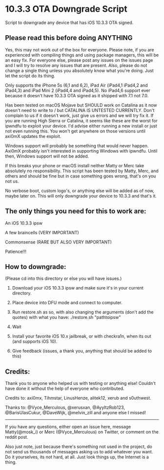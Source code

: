 # 10.3.3 OTA Downgrade Script
Script to downgrade any device that has iOS 10.3.3 OTA signed.
 
Please read this before doing ANYTHING
-------------------------------------------

Yes, this may not work out of the box for everyone. Please note, if you are experienced with compiling things and using package managers, this will be an easy fix. For everyone else, please post any issues on the issues page and I will try to resolve any issues that are present. Also, please do not change a single thing unless you absolutely know what you're doing. Just let the script do its thing.

Only supports the iPhone 5s (6,1 and 6,2), iPad Air (iPad4,1 iPad4,2 and iPad4,3) and iPad Mini 2 (iPad4,4 and iPad4,5). No iPad4,6 support ever because it doesn't have 10.3.3 OTA signed as it shipped with 7.1 not 7.0.

Has been tested on macOS Mojave but SHOULD work on Catalina as it now doesn't need to write to / but CATALINA IS UNTESTED CURRENTLY. Don't complain to us if it doesn't work, just give us errors and we will try fix it. If you are running High Sierra or Catalina, it seems like these are the worst for ipwndfu to exploit your device. I'd advise either running a new install or
just not even running this. You won't get anywhere on those versions until axi0mX updates the exploit.

Windows support will probably be something that would never happen. Axi0mX probably isn't interested in supporting Windows with ipwndfu. Until then, Windows support will not be added.

If this breaks your phone or macOS install neither Matty or Merc take absolutely no responsibility.
This script has been tested by Matty, Merc, and others and should be fine but in case something goes wrong, that's on you not us. 

No verbose boot, custom logo's, or anything else will be added as of now, maybe later on. This will only downgrade your device to 10.3.3 and that's it.

The only things you need for this to work are: 
-------------------------------------------
An iOS 10.3.3 ipsw

A few braincells (VERY IMPORTANT) 

Commonsense (RARE BUT ALSO VERY IMPORTANT)

Patience!!!

How to downgrade:
-------------------------------------------
(Please cd into this directory or else you will have issues.)

1. Download your iOS 10.3.3 ipsw and make sure it's in your current directory.

2. Place device into DFU mode and connect to computer.

3. Run restore.sh as so, with also changing the arguments (don't add the quotes) with what you have: ./restore.sh "pathtoipsw"

4. Wait

5. Install your favorite iOS 10.x jailbreak, or with checkra1n, when its out (and supports iOS 10).

6. Give feedback (issues, a thank you, anything that should be added to this)

Credits: 
-------------------------------------------

Thank you to anyone who helped us with testing or anything else! Couldn't have done it without the help of everyone who contributed. 

Credits to: axi0mx, Tihmstar, LinusHenze, alitek12, xerub and s0uthwest.

Thanks to: @Vyce\_Merculous, @xerusxan, @AyyItzRob123, @BarisUlasCukur, @DaveWijk, @melvin\_zill and anyone else I missed!

<hr>

If you have any questions, either open an issue here, message Matty(@mosk\_i) or Merc (@Vyce\_Merculous) on Twitter, or comment on the reddit post.

Also just note, just because there's something not used in the project, do not send us thousands of messages asking us to add whatever you want.
Do it yourselves, its not hard, at all. Just look things up, the Internet is a thing.
